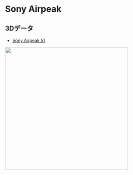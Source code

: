 # Sony Airpeak

## 3Dデータ

* [Sony Airpeak S1](https://github.com/furuhashilab/drone_gacha/blob/main/data/airpeak/stl/sonyairpeak_3dmodel_v10_bebel.stl)
<img src="https://user-images.githubusercontent.com/416977/171083415-ee303626-93f9-46d0-87df-826a7c590b3c.jpeg" width="400">
